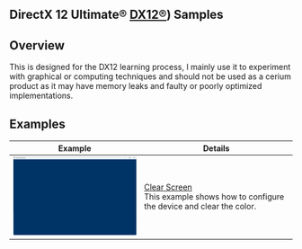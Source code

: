 ##               DirectX 12 Ultimate® [DX12®]([)) Samples

  
</h1>


  ##              



## Overview
This is designed for the DX12 learning process, I mainly use it to experiment with graphical or computing techniques and should not be used as a cerium product as it may have memory leaks and faulty or poorly optimized implementations.




## Examples


Example | Details
---------|--------
<img src="Screenshots/ClearScreen.png" width=380> | [Clear Screen](Src/ClearScreen)<br> This example shows how to configure the device and clear the color.
